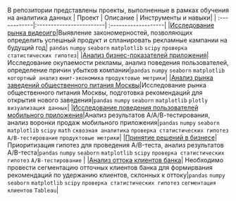 В репозитории представлены проекты, выполненные в рамках обучения на аналитика данных
| Проект       | Описание                | Инструменты и навыки|
| :------------|:------------------------| :-------------------|
|[Исследование рынка видеоигр](https://github.com/Anastasiamay/Study_projects/tree/main/Games)|Выявление закономерностей, позволяющих определить успешный продукт и спланировать рекламные кампании на будущий год| `pandas` `numpy` `seaborn` `matplotlib` `scipy` `проверка статистических гипотез`|
|[Анализ бизнес-показателей приложения](https://github.com/Anastasiamay/Study_projects/tree/main/Business_performance_analysis)|Исследование окупаемости рекламы, анализ поведения пользователей, определение причин убытков компании|`pandas` `numpy` `seaborn` `matplotlib` `когортный анализ` `юнит-экономика` `продуктовые метрики`|
|[Анализ рынка заведений общественного питания Москвы](https://github.com/Anastasiamay/Study_projects/tree/main/Catering_establishment)|Исследование рынка общественного питания Москвы, подготовка рекомендаций для открытия нового заведения|`pandas` `numpy` `seaborn` `matplotlib` `plotly` `визуализация данных`|
|[Исследование поведения пользователей мобильного приложения](https://github.com/Anastasiamay/Study_projects/blob/main/mobile_app_users_behavior)|Анализ результатов А/А/В-тестирования, анализ воронки продаж мобильного приложения|`pandas` `numpy` `seaborn` `matplotlib` `scipy` `math` `сквозная аналитика` `проверка статистических гипотез` `A/B-тестирование` `продуктовые метрики`|
|[Принятие решений в бизнесе](https://github.com/Anastasiamay/Study_projects/blob/main/a_b_testing)|Приоритизация гипотез для проведения A/B-теста, анализ результатов A/B-теста|`pandas` `numpy` `seaborn` `matplotlib` `scipy` `проверка статистических гипотез` `A/B-тестирование` |
|[Анализ оттока клиентов банка](https://github.com/Anastasiamay/Study_projects/blob/main/outflow_of_bank_customers)| Необходимо провести сегментацию отточных клиентов банка для формирвания рекомендаций по удержанию клиентов, склонных к оттоку|`pandas` `numpy` `seaborn` `matplotlib` `scipy` `проверка статистических гипотез` `сегментация клиентов` `Tableau`|

